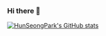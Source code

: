 ### Hi there 👋
[![HunSeongPark's GitHub stats](https://github-readme-stats.vercel.app/api?username=HunSeongPark)](https://github.com/anuraghazra/github-readme-stats)

<!--
**HunSeongPark/HunSeongPark** is a ✨ _special_ ✨ repository because its `README.md` (this file) appears on your GitHub profile.

Here are some ideas to get you started:

- 🔭 I’m currently working on ...
- 🌱 I’m currently learning ...
- 👯 I’m looking to collaborate on ...
- 🤔 I’m looking for help with ...
- 💬 Ask me about ...
- 📫 How to reach me: ...
- 😄 Pronouns: ...
- ⚡ Fun fact: ...
-->
